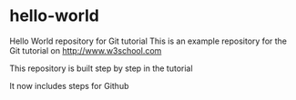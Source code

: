 # hello-world
Hello World repository for Git tutorial
This is an example repository for the Git tutorial on http://www.w3school.com

This repository is built step by step in the tutorial

It now includes steps for Github
